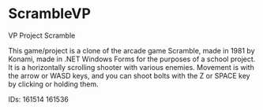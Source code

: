 # ScrambleVP
VP Project Scramble

This game/project is a clone of the arcade game Scramble, made in 1981 by Konami, made in .NET Windows Forms for the purposes of a school project. It is a horizontally scrolling shooter with various enemies. Movement is with the arrow or WASD keys, and you can shoot bolts with the Z or SPACE key by clicking or holding them. 

IDs:
161514
161536

